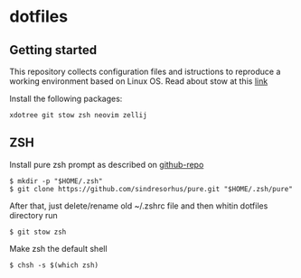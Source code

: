 # dotfiles

## Getting started

This repository collects configuration files and istructions to reproduce a working environment based on Linux OS.
Read about stow at this [link](https://finnala.dev/blog/git-symlinks-and-stow-how-to-manage-your-dotfiles/)

Install the following packages:
```
xdotree git stow zsh neovim zellij
```

## ZSH

Install pure zsh prompt as described on [github-repo](https://github.com/sindresorhus/pure)
```
$ mkdir -p "$HOME/.zsh"
$ git clone https://github.com/sindresorhus/pure.git "$HOME/.zsh/pure"
```

After that, just delete/rename old ~/.zshrc file and then whitin dotfiles directory run
```
$ git stow zsh
```

Make zsh the default shell
```
$ chsh -s $(which zsh)
```
